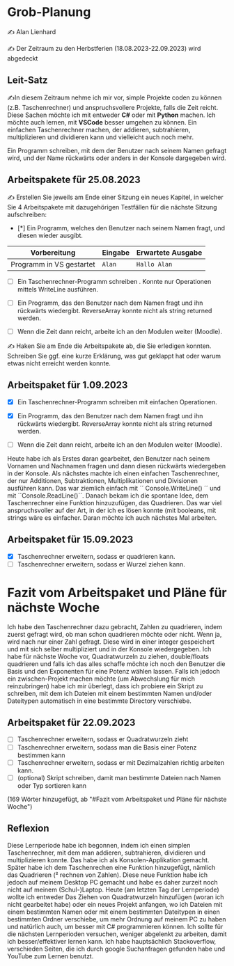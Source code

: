 # Grob-Planung

✍️ Alan Lienhard

✍️ Der Zeitraum zu den Herbstferien (18.08.2023-22.09.2023) wird abgedeckt

## Leit-Satz

✍️In diesem Zeitraum nehme ich mir vor, simple Projekte coden zu können (z.B. Taschenrechner) und anspruchsvollere Projekte, falls die Zeit reicht. Diese Sachen möchte ich mit entweder **C#** oder mit **Python** machen. Ich möchte auch lernen, mit **VSCode** besser umgehen zu können.  Ein einfachen Taschenrechner machen, der addieren, subtrahieren, multiplizieren und dividieren kann und vielleicht auch noch mehr.

Ein Programm schreiben, mit dem der Benutzer nach seinem Namen gefragt wird, und der Name rückwärts oder anders in der Konsole dargegeben wird.

## Arbeitspakete für 25.08.2023

✍️ Erstellen Sie jeweils am Ende einer Sitzung ein neues Kapitel, in welcher Sie 4 Arbeitspakete mit dazugehörigen Testfällen für die nächste Sitzung aufschreiben:

- [*] Ein Programm, welches den Benutzer nach seinem Namen fragt, und diesen wieder ausgibt.

| Vorbereitung             | Eingabe | Erwartete Ausgabe |
| ------------------------ | ------- | ----------------- |
| Programm in VS gestartet | `Alan`  | `Hallo Alan`      |

- [ ]  Ein Taschenrechner-Programm schreiben . Konnte nur Operationen mittels WriteLine ausführen.

- [ ] Ein Programm, das den Benutzer nach dem Namen fragt und ihn rückwärts wiedergibt. ReverseArray konnte nicht als string returned werden.

- [ ] Wenn die Zeit dann reicht, arbeite ich an den Modulen weiter (Moodle).

✍️  Haken Sie am Ende die Arbeitspakete ab, die Sie erledigen konnten. Schreiben Sie ggf. eine kurze Erklärung, was gut geklappt hat oder warum etwas nicht erreicht werden konnte.



## Arbeitspaket für 1.09.2023
- [x]  Ein Taschenrechner-Programm schreiben mit einfachen Operationen.

- [x] Ein Programm, das den Benutzer nach dem Namen fragt und ihn rückwärts wiedergibt. ReverseArray konnte nicht als string returned werden.

- [ ] Wenn die Zeit dann reicht, arbeite ich an den Modulen weiter (Moodle).

Heute habe ich als Erstes daran gearbeitet, den Benutzer nach seinem Vornamen und Nachnamen fragen und dann diesen rückwärts wiedergeben in der Konsole.
Als nächstes machte ich einen einfachen Taschenrechner, der nur Additionen, Subtraktionen, Multiplikationen und Divisionen ausführen kann. Das war ziemlich einfach mit ´´ Console.WriteLine() ´´ und mit ´´Console.ReadLine()´´. Danach bekam ich die spontane Idee, dem Taschenrechner eine Funktion hinzuzufügen, das Quadrieren. Das war viel anspruchsvoller auf der Art, in der ich es lösen konnte (mit booleans, mit strings wäre es einfacher. Daran möchte ich auch nächstes Mal arbeiten.

## Arbeitspaket für 15.09.2023
- [x] Taschenrechner erweitern, sodass er quadrieren kann.
- [ ] Taschenrechner erweitern, sodass er Wurzel ziehen kann.
# Fazit vom Arbeitspaket und Pläne für nächste Woche
   Ich habe den Taschenrechner dazu gebracht, Zahlen zu quadrieren, indem zuerst gefragt wird, ob man schon quadrieren möchte oder nicht. Wenn ja, wird nach nur einer Zahl gefragt. Diese wird in einer integer gespeichert und mit sich selber multipliziert und in der Konsole wiedergegeben.
   Ich habe für nächste Woche vor, Quadratwurzeln zu ziehen, double/floats quadrieren und falls ich das alles schaffe möchte ich noch den Benutzer die Basis und den Exponenten für eine Potenz wählen lassen.
   Falls ich jedoch ein zwischen-Projekt machen möchte (um Abwechslung für mich reinzubringen) habe ich mir überlegt, dass ich probiere ein Skript zu schreiben, mit dem ich Dateien mit einem bestimmten Namen und/oder Dateitypen automatisch in eine bestimmte Directory verschiebe.

   ## Arbeitspaket für 22.09.2023
   - [ ] Taschenrechner erweitern, sodass er Quadratwurzeln zieht
   - [ ] Taschenrechner erweitern, sodass man die Basis einer Potenz bestimmen kann
   - [ ] Taschenrechner erweitern, sodass er mit Dezimalzahlen richtig arbeiten kann.
   - [ ] (optional) Skript schreiben, damit man bestimmte Dateien nach Namen oder Typ sortieren kann
         
   (169 Wörter hinzugefügt, ab "#Fazit vom Arbeitspaket und Pläne für nächste Woche")

   ## Reflexion
   Diese Lernperiode habe ich begonnen, indem ich einen simplen Taschenrechner, mit dem man addieren, subtrahieren, dividieren und multiplizieren konnte. Das habe ich als Konsolen-Applikation gemacht. Später habe ich dem Taschenrechen eine Funktion hinzugefügt, nämlich das Quadrieren (² rechnen von Zahlen). Diese neue Funktion habe ich jedoch auf meinem Desktop PC gemacht und habe es daher zurzeit noch nicht auf meinem (Schul-)Laptop. Heute (am letzten Tag der Lernperiode) wollte ich entweder Das Ziehen von Quadratwurzeln hinzufügen (woran ich nicht gearbeitet habe) oder ein neues Projekt anfangen, wo ich Dateien mit einem bestimmten Namen oder mit einem bestimmten Dateitypen in einen bestimmten Ordner verschiebe, um mehr Ordnung auf meinem PC zu haben und natürlich auch, um besser mit C# programmieren können. 
Ich sollte für die nächsten Lernperioden versuchen, weniger abgelenkt zu arbeiten, damit ich besser/effektiver lernen kann. Ich habe hauptsächlich Stackoverflow, verschieden Seiten, die ich durch google Suchanfragen gefunden habe und YouTube zum Lernen benutzt.

